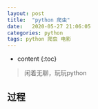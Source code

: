 ```yaml
---
layout: post
title:  "python 爬虫"
date:   2020-05-27 21:06:05
categories: python
tags: python 爬虫 电影
---
```



* content
{:toc}

>闲着无聊，玩玩python







## 过程